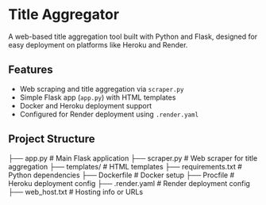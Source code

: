 # Title Aggregator

A web-based title aggregation tool built with Python and Flask, designed for easy deployment on platforms like Heroku and Render.

## Features

- Web scraping and title aggregation via `scraper.py`
- Simple Flask app (`app.py`) with HTML templates
- Docker and Heroku deployment support
- Configured for Render deployment using `.render.yaml`

## Project Structure
├── app.py # Main Flask application
├── scraper.py # Web scraper for title aggregation
├── templates/ # HTML templates
├── requirements.txt # Python dependencies
├── Dockerfile # Docker setup
├── Procfile # Heroku deployment config
├── .render.yaml # Render deployment config
├── web_host.txt # Hosting info or URLs
